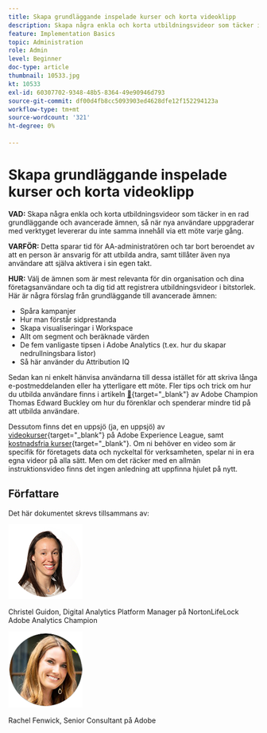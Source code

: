 ```yaml
---
title: Skapa grundläggande inspelade kurser och korta videoklipp
description: Skapa några enkla och korta utbildningsvideor som täcker in en rad grundläggande och avancerade ämnen, så när nya användare uppgraderar med verktyget levererar du inte samma innehåll via ett möte varje gång.
feature: Implementation Basics
topic: Administration
role: Admin
level: Beginner
doc-type: article
thumbnail: 10533.jpg
kt: 10533
exl-id: 60307702-9348-48b5-8364-49e90946d793
source-git-commit: df00d4fb8cc5093903ed4628dfe12f152294123a
workflow-type: tm+mt
source-wordcount: '321'
ht-degree: 0%

---
```


# Skapa grundläggande inspelade kurser och korta videoklipp

**VAD:** Skapa några enkla och korta utbildningsvideor som täcker in en rad grundläggande och avancerade ämnen, så när nya användare uppgraderar med verktyget levererar du inte samma innehåll via ett möte varje gång.

**VARFÖR:** Detta sparar tid för AA-administratören och tar bort beroendet av att en person är ansvarig för att utbilda andra, samt tillåter även nya användare att själva aktivera i sin egen takt.

**HUR:** Välj de ämnen som är mest relevanta för din organisation och dina företagsanvändare och ta dig tid att registrera utbildningsvideor i bitstorlek. Här är några förslag från grundläggande till avancerade ämnen:

* Spåra kampanjer
* Hur man förstår sidprestanda
* Skapa visualiseringar i Workspace
* Allt om segment och beräknade värden
* De fem vanligaste tipsen i Adobe Analytics (t.ex. hur du skapar nedrullningsbara listor)
* Så här använder du Attribution IQ

Sedan kan ni enkelt hänvisa användarna till dessa istället för att skriva långa e-postmeddelanden eller ha ytterligare ett möte. Fler tips och trick om hur du utbilda användare finns i artikeln [&#128279;](https://experienceleague.adobe.com/docs/analytics-learn/tutorials/administration/key-admin-skills/simplify-training-users.html?lang=en){target="_blank"} av Adobe Champion Thomas Edward Buckley om hur du förenklar och spenderar mindre tid på att utbilda användare.

Dessutom finns det en uppsjö (ja, en uppsjö) av [videokurser](https://experienceleague.adobe.com/docs/analytics-learn/tutorials/overview.html){target="_blank"} på Adobe Experience League, samt [kostnadsfria kurser](https://experienceleague.adobe.com/?lang=en#dashboard/learning){target="_blank"}. Om ni behöver en video som är specifik för företagets data och nyckeltal för verksamheten, spelar ni in era egna videor på alla sätt. Men om det räcker med en allmän instruktionsvideo finns det ingen anledning att uppfinna hjulet på nytt.

## Författare

Det här dokumentet skrevs tillsammans av:

![Christel Guidon](assets/Christel-Headshot-150.png)

Christel Guidon, Digital Analytics Platform Manager på NortonLifeLock
Adobe Analytics Champion

![Rachel Fenwick](assets/Rachel-Fenwick-150.png)

Rachel Fenwick, Senior Consultant på Adobe
